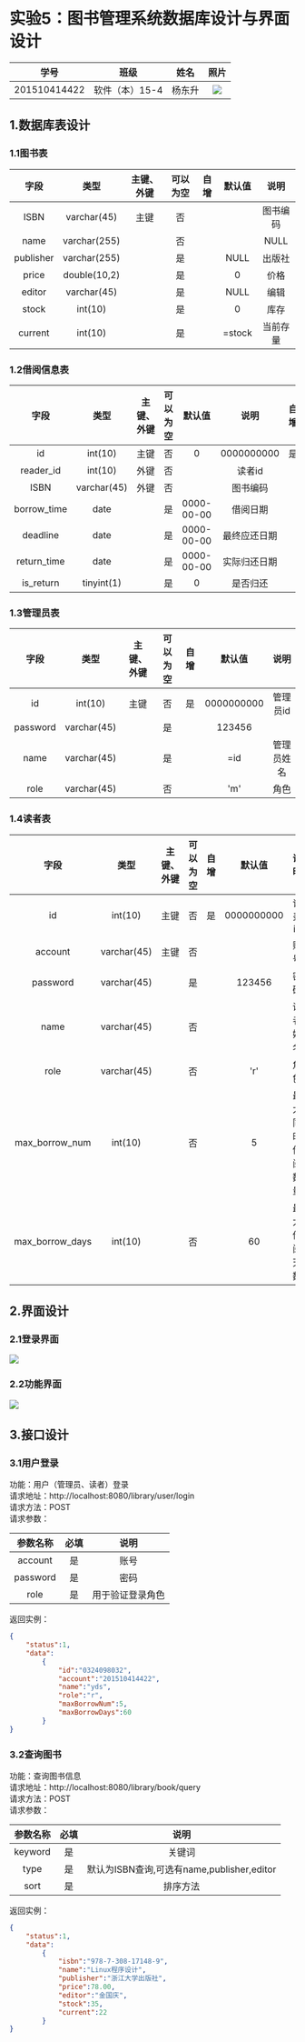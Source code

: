 # 实验5：图书管理系统数据库设计与界面设计

|学号|班级|姓名|照片|  
|:-:|:-:|:-:|:-:|  
|201510414422|软件（本）15-4|杨东升| ![](../ydswinter.jpg)|

## 1.数据库表设计


### 1.1图书表

|字段|类型|主键、外键|可以为空|自增|默认值|说明|  
|:-:|:-:|:-:|:-:|:-:|:-:|:-:|  
|ISBN|varchar(45)|主键|否|||图书编码|    
|name|varchar(255)||否|||NULL|书名|   
|publisher|varchar(255)||是||NULL|出版社|  
|price|double(10,2)||是||0|价格|   
|editor|varchar(45)||是||NULL|编辑|  
|stock|int(10)||是||0|库存|  
|current|int(10)||是||=stock|当前存量|

### 1.2借阅信息表

|字段|类型|主键、外键|可以为空|默认值|说明|自增|  
|:-:|:-:|:-:|:-:|:-:|:-:|:-:|  
|id|int(10)|主键|否|0|0000000000|是|  
|reader_id|int(10)|外键|否||读者id||  
|ISBN|varchar(45)|外键|否||图书编码||  
|borrow_time|date||是|0000-00-00|借阅日期||  
|deadline|date||是|0000-00-00|最终应还日期||  
|return_time|date||是|0000-00-00|实际归还日期||  
|is_return|tinyint(1)||是|0|是否归还||

### 1.3管理员表

|字段|类型|主键、外键|可以为空|自增|默认值|说明|  
|:-:|:-:|:-:|:-:|:-:|:-:|:-:|  
|id|int(10)|主键|否|是|0000000000|管理员id|  
|password|varchar(45)||是||123456|||  
|name|varchar(45)||是||=id|管理员姓名|  
|role|varchar(45)||否|| 'm' |角色|  


### 1.4读者表

|字段|类型|主键、外键|可以为空|自增|默认值|说明|  
|:-:|:-:|:-:|:-:|:-:|:-:|:-:|  
|id|int(10)|主键|否|是|0000000000|记录id|  
|account|varchar(45)|主键|否|||账号|  
|password|varchar(45)||是||123456|密码|  
|name|varchar(45)||否|||读者姓名|  
|role|varchar(45)||否|| 'r' |角色|  
|max_borrow_num|int(10)||否||5|最大同时借阅数量|  
|max_borrow_days|int(10)||否||60|最大借阅天数|  

## 2.界面设计

### 2.1登录界面

![](login.png)

### 2.2功能界面

![](function.png)

## 3.接口设计

### 3.1用户登录

功能：用户（管理员、读者）登录<br/>
请求地址：http://localhost:8080/library/user/login<br/>
请求方法：POST<br/>
请求参数：<br/>

|参数名称|必填|说明|    
|:-:|:-:|:-:|  
|account|是|账号|  
|password|是|密码|  
|role|是|用于验证登录角色|  

返回实例：

```json
{
    "status":1,
    "data":
        {
            "id":"0324098032",
            "account":"201510414422",
            "name":"yds",
            "role":"r",
            "maxBorrowNum":5,
            "maxBorrowDays":60
        }
}
```

### 3.2查询图书

功能：查询图书信息<br/>
请求地址：http://localhost:8080/library/book/query<br/>
请求方法：POST<br/>
请求参数：<br/>

|参数名称|必填|说明|       
|:-:|:-:|:-:|  
|keyword|是|关键词|  
|type|是|默认为ISBN查询,可选有name,publisher,editor|  
|sort|是|排序方法|  



返回实例：


```json
{
    "status":1,
    "data":
        {
            "isbn":"978-7-308-17148-9",
            "name":"Linux程序设计",
            "publisher":"浙江大学出版社",
            "price":78.00,
            "editor":"金国庆",
            "stock":35,
            "current":22
        }
}
```
